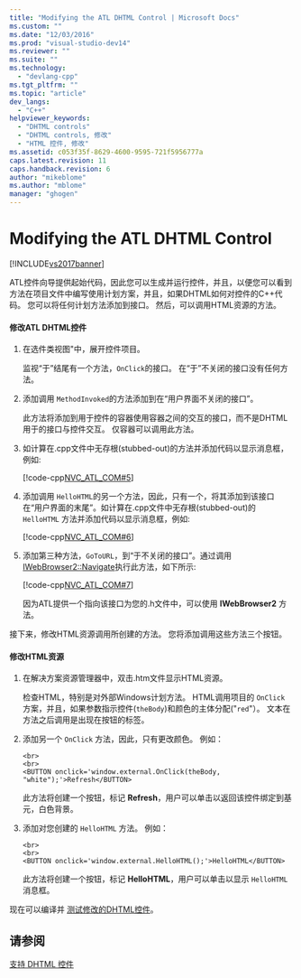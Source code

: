 ```yaml
---
title: "Modifying the ATL DHTML Control | Microsoft Docs"
ms.custom: ""
ms.date: "12/03/2016"
ms.prod: "visual-studio-dev14"
ms.reviewer: ""
ms.suite: ""
ms.technology: 
  - "devlang-cpp"
ms.tgt_pltfrm: ""
ms.topic: "article"
dev_langs: 
  - "C++"
helpviewer_keywords: 
  - "DHTML controls"
  - "DHTML controls, 修改"
  - "HTML 控件, 修改"
ms.assetid: c053f35f-8629-4600-9595-721f5956777a
caps.latest.revision: 11
caps.handback.revision: 6
author: "mikeblome"
ms.author: "mblome"
manager: "ghogen"
---
```

# Modifying the ATL DHTML Control
[!INCLUDE[vs2017banner](../assembler/inline/includes/vs2017banner.md)]

ATL控件向导提供起始代码，因此您可以生成并运行控件，并且，以便您可以看到方法在项目文件中编写使用计划方案，并且，如果DHTML如何对控件的C\+\+代码。  您可以将任何计划方法添加到接口。  然后，可以调用HTML资源的方法。  
  
#### 修改ATL DHTML控件  
  
1.  在选件类视图"中，展开控件项目。  
  
     监视“于”结尾有一个方法，`OnClick`的接口。  在“于”不关闭的接口没有任何方法。  
  
2.  添加调用 `MethodInvoked`的方法添加到在“用户界面不关闭的接口”。  
  
     此方法将添加到用于控件的容器使用容器之间的交互的接口，而不是DHTML用于的接口与控件交互。  仅容器可以调用此方法。  
  
3.  如计算在.cpp文件中无存根\(stubbed\-out\)的方法并添加代码以显示消息框，例如:  
  
     [!code-cpp[NVC_ATL_COM#5](../atl/codesnippet/CPP/modifying-the-atl-dhtml-control_1.cpp)]  
  
4.  添加调用 `HelloHTML`的另一个方法，因此，只有一个，将其添加到该接口在“用户界面的末尾”。如计算在.cpp文件中无存根\(stubbed\-out\)的 `HelloHTML` 方法并添加代码以显示消息框，例如:  
  
     [!code-cpp[NVC_ATL_COM#6](../atl/codesnippet/CPP/modifying-the-atl-dhtml-control_2.cpp)]  
  
5.  添加第三种方法，`GoToURL`，到“于不关闭的接口”。通过调用 [IWebBrowser2::Navigate](https://msdn.microsoft.com/en-us/library/aa752133.aspx)执行此方法，如下所示:  
  
     [!code-cpp[NVC_ATL_COM#7](../atl/codesnippet/CPP/modifying-the-atl-dhtml-control_3.cpp)]  
  
     因为ATL提供一个指向该接口为您的.h文件中，可以使用 **IWebBrowser2** 方法。  
  
 接下来，修改HTML资源调用所创建的方法。  您将添加调用这些方法三个按钮。  
  
#### 修改HTML资源  
  
1.  在解决方案资源管理器中，双击.htm文件显示HTML资源。  
  
     检查HTML，特别是对外部Windows计划方法。  HTML调用项目的 `OnClick` 方案，并且，如果参数指示控件\(`theBody`\)和颜色的主体分配\("`red`"）。  文本在方法之后调用是出现在按钮的标签。  
  
2.  添加另一个 `OnClick` 方法，因此，只有更改颜色。  例如：  
  
    ```  
    <br>  
    <br>  
    <BUTTON onclick='window.external.OnClick(theBody, "white");'>Refresh</BUTTON>  
    ```  
  
     此方法将创建一个按钮，标记 **Refresh**，用户可以单击以返回该控件绑定到基元，白色背景。  
  
3.  添加对您创建的 `HelloHTML` 方法。  例如：  
  
    ```  
    <br>  
    <br>  
    <BUTTON onclick='window.external.HelloHTML();'>HelloHTML</BUTTON>  
    ```  
  
     此方法将创建一个按钮，标记 **HelloHTML**，用户可以单击以显示 `HelloHTML` 消息框。  
  
 现在可以编译并 [测试修改的DHTML控件](../atl/testing-the-modified-atl-dhtml-control.md)。  
  
## 请参阅  
 [支持 DHTML 控件](../atl/atl-support-for-dhtml-controls.md)